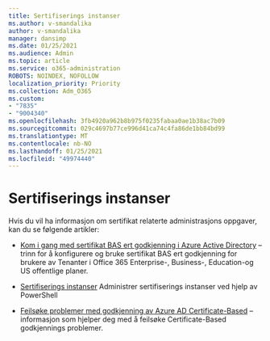```yaml
---
title: Sertifiserings instanser
ms.author: v-smandalika
author: v-smandalika
manager: dansimp
ms.date: 01/25/2021
ms.audience: Admin
ms.topic: article
ms.service: o365-administration
ROBOTS: NOINDEX, NOFOLLOW
localization_priority: Priority
ms.collection: Adm_O365
ms.custom:
- "7835"
- "9004340"
ms.openlocfilehash: 3fb4920a962b8b975f0235fabaa0ae1b38ac7b09
ms.sourcegitcommit: 029c4697b77ce996d41ca74c4fa86de1bb84bd99
ms.translationtype: MT
ms.contentlocale: nb-NO
ms.lasthandoff: 01/25/2021
ms.locfileid: "49974440"
---
```

# <a name="certificate-authorities"></a>Sertifiserings instanser

Hvis du vil ha informasjon om sertifikat relaterte administrasjons oppgaver, kan du se følgende artikler:

- [Kom i gang med sertifikat BAS ert godkjenning i Azure Active Directory](https://docs.microsoft.com/azure/active-directory/authentication/active-directory-certificate-based-authentication-get-started#:~:text=Certificate-based)  – trinn for å konfigurere og bruke sertifikat BAS ert godkjenning for brukere av Tenanter i Office 365 Enterprise-, Business-, Education-og US offentlige planer.

- [Sertifiserings instanser](https://docs.microsoft.com/powershell/module/azuread)  Administrer sertifiserings instanser ved hjelp av PowerShell

- [Feilsøke problemer med godkjenning av Azure AD Certificate-Based](https://docs.microsoft.com/troubleshoot/azure/active-directory/certificate-based-authenticate-issue)  – informasjon som hjelper deg med å feilsøke Certificate-Based godkjennings problemer.



